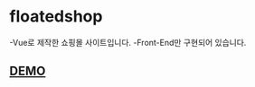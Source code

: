 # floatedshop
-Vue로 제작한 쇼핑몰 사이트입니다.
-Front-End만 구현되어 있습니다.

## [DEMO](https://6879656a696e.github.io/floateShop_FrontEnd/)
